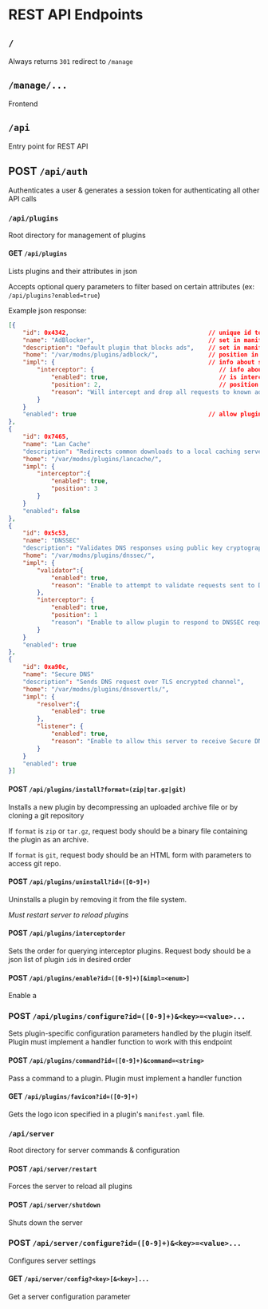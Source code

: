 # REST API Endpoints

## `/`

Always returns `301` redirect to `/manage`

## `/manage/...`

Frontend

## `/api`

Entry point for REST API

## POST `/api/auth`

Authenticates a user & generates a session token for authenticating all other API calls

### `/api/plugins`

Root directory for management of plugins

#### GET `/api/plugins`

Lists plugins and their attributes in json

Accepts optional query parameters to filter based on certain attributes (ex: `/api/plugins?enabled=true`)

Example json response:
```json
[{
    "id": 0x4342,                                       // unique id to use in api calls related to this plugin. Probably just MD5/SHA1?
    "name": "AdBlocker",                                // set in manifest
    "description": "Default plugin that blocks ads",    // set in manifest
    "home": "/var/modns/plugins/adblock/",              // position in fs
    "impl": {                                           // info about steps this plugin implements
        "interceptor": {                                   // info about intercept function
            "enabled": true,                               // is intercept function enabled?
            "position": 2,                                 // position of intercept function in checking order
            "reason": "Will intercept and drop all requests to known ad providers"   // Description to help user understand when and why to enable a particular impl
        }
    }
    "enabled": true                                     // allow plugins to be globally disabled even though they remain installed
},
{
    "id": 0x7465,
    "name": "Lan Cache"
    "description": "Redirects common downloads to a local caching server",
    "home": "/var/modns/plugins/lancache/",
    "impl": {
        "interceptor":{
            "enabled": true,
            "position": 3
        }
    }
    "enabled": false
},
{
    "id": 0x5c53,
    "name": "DNSSEC"
    "description": "Validates DNS responses using public key cryptography",
    "home": "/var/modns/plugins/dnssec/",
    "impl": {
        "validator":{
            "enabled": true,
            "reason": "Enable to attempt to validate requests sent to DNSSEC compatible zones"
        },
        "interceptor": {
            "enabled": true,
            "position": 1
            "reason": "Enable to allow plugin to respond to DNSSEC requests from downstream"
        }
    }
    "enabled": true
},
{
    "id": 0xa90c,
    "name": "Secure DNS"
    "description": "Sends DNS request over TLS encrypted channel",
    "home": "/var/modns/plugins/dnsovertls/",
    "impl": {
        "resolver":{
            "enabled": true
        },
        "listener": {
            "enabled": true,
            "reason": "Enable to allow this server to receive Secure DNS requests"
        }
    }
    "enabled": true
}]
```

#### POST `/api/plugins/install?format=(zip|tar.gz|git)`

Installs a new plugin by decompressing an uploaded archive file or by cloning a git repository

If `format` is `zip` or `tar.gz`, request body should be a binary file containing the plugin as an archive.

If `format` is `git`, request body should be an HTML form with parameters to access git repo.

#### POST `/api/plugins/uninstall?id=([0-9]+)`

Uninstalls a plugin by removing it from the file system.

*Must restart server to reload plugins*

#### POST `/api/plugins/interceptorder`

Sets the order for querying interceptor plugins. Request body should be a json list of plugin `id`s in desired order

#### POST `/api/plugins/enable?id=([0-9]+)[&impl=<enum>]`

Enable a 

### POST `/api/plugins/configure?id=([0-9]+)&<key>=<value>...`

Sets plugin-specific configuration parameters handled by the plugin itself. Plugin must implement a handler function
to work with this endpoint

#### POST `/api/plugins/command?id=([0-9]+)&command=<string>`

Pass a command to a plugin. Plugin must implement a handler function

#### GET `/api/plugins/favicon?id=([0-9]+)`

Gets the logo icon specified in a plugin's `manifest.yaml` file.

### `/api/server`

Root directory for server commands & configuration

#### POST `/api/server/restart`

Forces the server to reload all plugins

#### POST `/api/server/shutdown`

Shuts down the server

### POST `/api/server/configure?id=([0-9]+)&<key>=<value>...`

Configures server settings

#### GET `/api/server/config?<key>[&<key>]...`

Get a server configuration parameter